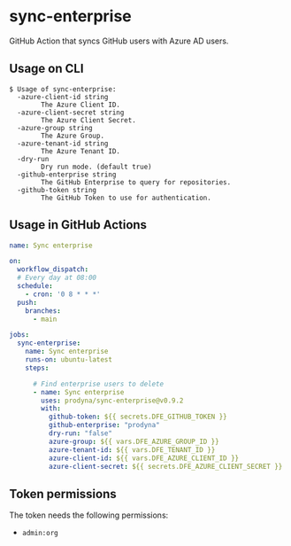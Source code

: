 # sync-enterprise

GitHub Action that syncs GitHub users with Azure AD users.

## Usage on CLI

```
$ Usage of sync-enterprise:
  -azure-client-id string
    	The Azure Client ID.
  -azure-client-secret string
    	The Azure Client Secret.
  -azure-group string
    	The Azure Group.
  -azure-tenant-id string
    	The Azure Tenant ID.
  -dry-run
    	Dry run mode. (default true)
  -github-enterprise string
    	The GitHub Enterprise to query for repositories.
  -github-token string
    	The GitHub Token to use for authentication. 
  ```

## Usage in GitHub Actions

```yaml
name: Sync enterprise

on:
  workflow_dispatch:
  # Every day at 08:00
  schedule:
    - cron: '0 8 * * *'
  push:
    branches:
      - main

jobs:
  sync-enterprise:
    name: Sync enterprise
    runs-on: ubuntu-latest
    steps:

      # Find enterprise users to delete
      - name: Sync enterprise
        uses: prodyna/sync-enterprise@v0.9.2
        with:
          github-token: ${{ secrets.DFE_GITHUB_TOKEN }}
          github-enterprise: "prodyna"
          dry-run: "false"
          azure-group: ${{ vars.DFE_AZURE_GROUP_ID }}
          azure-tenant-id: ${{ vars.DFE_TENANT_ID }}
          azure-client-id: ${{ vars.DFE_AZURE_CLIENT_ID }}
          azure-client-secret: ${{ secrets.DFE_AZURE_CLIENT_SECRET }}
```

## Token permissions

The token needs the following permissions:

* `admin:org`

